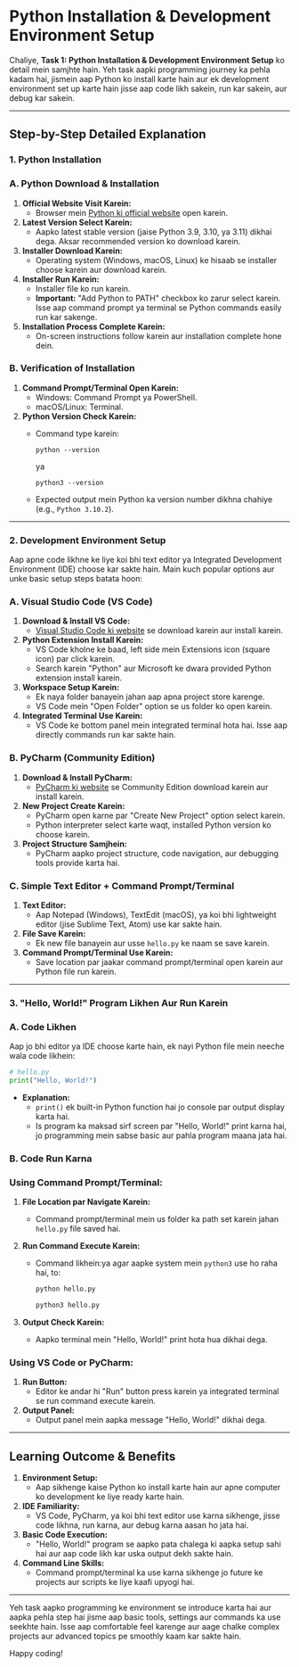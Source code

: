 # Python Installation & Development Environment Setup

Chaliye, **Task 1: Python Installation & Development Environment Setup** ko detail mein samjhte hain. Yeh task aapki programming journey ka pehla kadam hai, jismein aap Python ko install karte hain aur ek development environment set up karte hain jisse aap code likh sakein, run kar sakein, aur debug kar sakein.

---

## **Step-by-Step Detailed Explanation**

### **1. Python Installation**

### **A. Python Download & Installation**

1. **Official Website Visit Karein:**
    - Browser mein [Python ki official website](https://www.python.org/downloads/) open karein.
2. **Latest Version Select Karein:**
    - Aapko latest stable version (jaise Python 3.9, 3.10, ya 3.11) dikhai dega. Aksar recommended version ko download karein.
3. **Installer Download Karein:**
    - Operating system (Windows, macOS, Linux) ke hisaab se installer choose karein aur download karein.
4. **Installer Run Karein:**
    - Installer file ko run karein.
    - **Important:** "Add Python to PATH" checkbox ko zarur select karein. Isse aap command prompt ya terminal se Python commands easily run kar sakenge.
5. **Installation Process Complete Karein:**
    - On-screen instructions follow karein aur installation complete hone dein.

### **B. Verification of Installation**

1. **Command Prompt/Terminal Open Karein:**
    - Windows: Command Prompt ya PowerShell.
    - macOS/Linux: Terminal.
2. **Python Version Check Karein:**
    - Command type karein:
        
        ```
        python --version
        ```
        
        ya
        
        ```
        python3 --version
        ```
        
    - Expected output mein Python ka version number dikhna chahiye (e.g., `Python 3.10.2`).

---

### **2. Development Environment Setup**

Aap apne code likhne ke liye koi bhi text editor ya Integrated Development Environment (IDE) choose kar sakte hain. Main kuch popular options aur unke basic setup steps batata hoon:

### **A. Visual Studio Code (VS Code)**

1. **Download & Install VS Code:**
    - [Visual Studio Code ki website](https://code.visualstudio.com/) se download karein aur install karein.
2. **Python Extension Install Karein:**
    - VS Code kholne ke baad, left side mein Extensions icon (square icon) par click karein.
    - Search karein "Python" aur Microsoft ke dwara provided Python extension install karein.
3. **Workspace Setup Karein:**
    - Ek naya folder banayein jahan aap apna project store karenge.
    - VS Code mein "Open Folder" option se us folder ko open karein.
4. **Integrated Terminal Use Karein:**
    - VS Code ke bottom panel mein integrated terminal hota hai. Isse aap directly commands run kar sakte hain.

### **B. PyCharm (Community Edition)**

1. **Download & Install PyCharm:**
    - [PyCharm ki website](https://www.jetbrains.com/pycharm/download/) se Community Edition download karein aur install karein.
2. **New Project Create Karein:**
    - PyCharm open karne par "Create New Project" option select karein.
    - Python interpreter select karte waqt, installed Python version ko choose karein.
3. **Project Structure Samjhein:**
    - PyCharm aapko project structure, code navigation, aur debugging tools provide karta hai.

### **C. Simple Text Editor + Command Prompt/Terminal**

1. **Text Editor:**
    - Aap Notepad (Windows), TextEdit (macOS), ya koi bhi lightweight editor (jise Sublime Text, Atom) use kar sakte hain.
2. **File Save Karein:**
    - Ek new file banayein aur usse `hello.py` ke naam se save karein.
3. **Command Prompt/Terminal Use Karein:**
    - Save location par jaakar command prompt/terminal open karein aur Python file run karein.

---

### **3. "Hello, World!" Program Likhen Aur Run Karein**

### **A. Code Likhen**

Aap jo bhi editor ya IDE choose karte hain, ek nayi Python file mein neeche wala code likhein:

```python
# hello.py
print("Hello, World!")
```

- **Explanation:**
    - `print()` ek built-in Python function hai jo console par output display karta hai.
    - Is program ka maksad sirf screen par "Hello, World!" print karna hai, jo programming mein sabse basic aur pahla program maana jata hai.

### **B. Code Run Karna**

### **Using Command Prompt/Terminal:**

1. **File Location par Navigate Karein:**
    - Command prompt/terminal mein us folder ka path set karein jahan `hello.py` file saved hai.
2. **Run Command Execute Karein:**
    - Command likhein:ya agar aapke system mein `python3` use ho raha hai, to:
        
        ```bash
        python hello.py
        ```
        
        ```bash
        python3 hello.py
        ```
        
3. **Output Check Karein:**
    - Aapko terminal mein "Hello, World!" print hota hua dikhai dega.

### **Using VS Code or PyCharm:**

1. **Run Button:**
    - Editor ke andar hi "Run" button press karein ya integrated terminal se run command execute karein.
2. **Output Panel:**
    - Output panel mein aapka message "Hello, World!" dikhai dega.

---

## **Learning Outcome & Benefits**

1. **Environment Setup:**
    - Aap sikhenge kaise Python ko install karte hain aur apne computer ko development ke liye ready karte hain.
2. **IDE Familiarity:**
    - VS Code, PyCharm, ya koi bhi text editor use karna sikhenge, jisse code likhna, run karna, aur debug karna aasan ho jata hai.
3. **Basic Code Execution:**
    - "Hello, World!" program se aapko pata chalega ki aapka setup sahi hai aur aap code likh kar uska output dekh sakte hain.
4. **Command Line Skills:**
    - Command prompt/terminal ka use karna sikhenge jo future ke projects aur scripts ke liye kaafi upyogi hai.

---

Yeh task aapko programming ke environment se introduce karta hai aur aapka pehla step hai jisme aap basic tools, settings aur commands ka use seekhte hain. Isse aap comfortable feel karenge aur aage chalke complex projects aur advanced topics pe smoothly kaam kar sakte hain.

Happy coding!